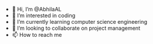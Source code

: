 - 👋 Hi, I’m @AbhilaAL
- 👀 I’m interested in coding 
- 🌱 I’m currently learning computer science engineering 
- 💞️ I’m looking to collaborate on project management 
- 📫 How to reach me 

<!---
AbhilaAL/AbhilaAL is a ✨ special ✨ repository because its `README.md` (this file) appears on your GitHub profile.
You can click the Preview link to take a look at your changes.
--->
